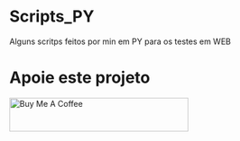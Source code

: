 # Scripts_PY
Alguns scritps feitos por min em PY para os testes em WEB



# Apoie este projeto

<a href="https://www.buymeacoffee.com/mferreiranr" target="_blank"><img src="https://cdn.buymeacoffee.com/buttons/v2/default-green.png" alt="Buy Me A Coffee" style="height: 60px !important;width: 317px !important;" ></a>
